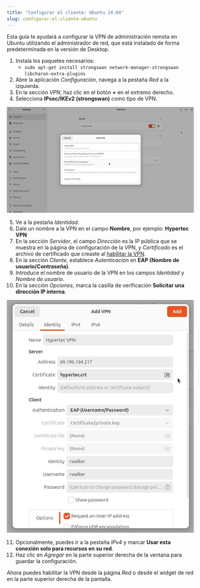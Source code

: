 ```yaml
---
title: "Configurar el cliente: Ubuntu 24.04"
slug: configurar-el-cliente-ubuntu
---
```


Esta guía te ayudará a configurar la VPN de administración remota en Ubuntu utilizando el administrador de red, que está instalado de forma predeterminada en la versión de Desktop.

1. Instala los paquetes necesarios:
   - `sudo apt-get install strongswan network-manager-strongswan libcharon-extra-plugins`
1. Abre la aplicación *Configuración*, navega a la pestaña *Red* a la izquierda.
1. En la sección *VPN*, haz clic en el botón **+** en el extremo derecho.
1. Selecciona **IPsec/IKEv2 (strongswan)** como tipo de VPN.

![Diálogo de selección de VPN](/assets/Lx-1-Strongswan.png)

5. Ve a la pestaña *Identidad*.
5. Dale un nombre a la VPN en el campo **Nombre**, por ejemplo: **Hypertec VPN**
5. En la sección *Servidor*, el campo *Dirección* es la IP pública que se muestra en la página de configuración de la VPN, y *Certificado* es el archivo de certificado que creaste al [habilitar la VPN](cca-using-remote-access.md).
5. En la sección *Cliente*, establece *Autenticación* en **EAP (Nombre de usuario/Contraseña)**.
5. Introduce el nombre de usuario de la VPN en los campos *Identidad* y *Nombre de usuario*.
5. En la sección *Opciones*, marca la casilla de verificación **Solicitar una dirección IP interna**.

![Página de configuración de VPN](/assets/Lx-2-Request-internal.png)

11. Opcionalmente, puedes ir a la pestaña *IPv4* y marcar **Usar esta conexión solo para recursos en su red**.
11. Haz clic en *Agregar* en la parte superior derecha de la ventana para guardar la configuración.


Ahora puedes habilitar la VPN desde la página *Red* o desde el widget de red en la parte superior derecha de la pantalla.
